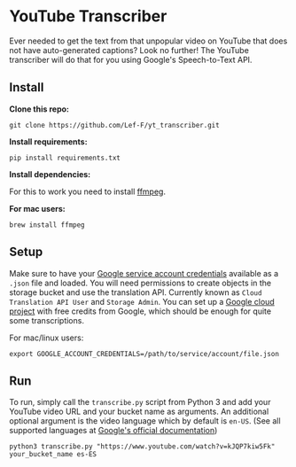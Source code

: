 # YouTube Transcriber

Ever needed to get the text from that unpopular video on YouTube that does not have auto-generated captions?
Look no further! The YouTube transcriber will do that for you using Google's Speech-to-Text API.

## Install

**Clone this repo:**

    git clone https://github.com/Lef-F/yt_transcriber.git

**Install requirements:**

    pip install requirements.txt

**Install dependencies:**

For this to work you need to install [ffmpeg](https://www.ffmpeg.org/).

**For mac users:**

    brew install ffmpeg

## Setup

Make sure to have your [Google service account credentials](https://cloud.google.com/iam/docs/creating-managing-service-accounts) available as a `.json` file and loaded. You will need permissions to create objects in the storage bucket and use the translation API. Currently known as `Cloud Translation API User` and `Storage Admin`.
You can set up a [Google cloud project](https://cloud.google.com/free) with free credits from Google, which should be enough for quite some transcriptions.

For mac/linux users:

    export GOOGLE_ACCOUNT_CREDENTIALS=/path/to/service/account/file.json

## Run

To run, simply call the `transcribe.py` script from Python 3 and add your YouTube video URL and your bucket name as arguments. An additional optional argument is the video language which by default is `en-US`. (See all supported languages at [Google's official documentation](https://cloud.google.com/speech-to-text/docs/languages))

    python3 transcribe.py "https://www.youtube.com/watch?v=kJQP7kiw5Fk" your_bucket_name es-ES
